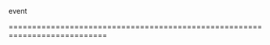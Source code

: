 <!--**
/*-------------------------------------------
    Auto-generated file. Do not modify.
-------------------------------------------

**-->
<!--merge--><!--/merge-->
<!--hidden--><!--/hidden-->
<!--type-->event<!--/type-->
===========================================================================
